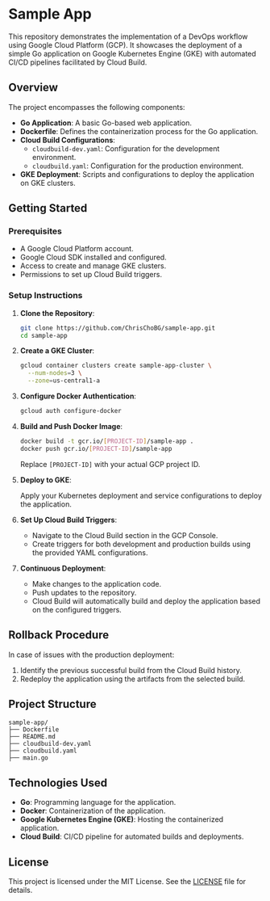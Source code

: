 # Sample App

This repository demonstrates the implementation of a DevOps workflow using Google Cloud Platform (GCP). It showcases the deployment of a simple Go application on Google Kubernetes Engine (GKE) with automated CI/CD pipelines facilitated by Cloud Build.

## Overview

The project encompasses the following components:

- **Go Application**: A basic Go-based web application.
- **Dockerfile**: Defines the containerization process for the Go application.
- **Cloud Build Configurations**:
  - `cloudbuild-dev.yaml`: Configuration for the development environment.
  - `cloudbuild.yaml`: Configuration for the production environment.
- **GKE Deployment**: Scripts and configurations to deploy the application on GKE clusters.

## Getting Started

### Prerequisites

- A Google Cloud Platform account.
- Google Cloud SDK installed and configured.
- Access to create and manage GKE clusters.
- Permissions to set up Cloud Build triggers.

### Setup Instructions

1. **Clone the Repository**:

   ```bash
   git clone https://github.com/ChrisChoBG/sample-app.git
   cd sample-app
   ```

2. **Create a GKE Cluster**:

   ```bash
   gcloud container clusters create sample-app-cluster \
     --num-nodes=3 \
     --zone=us-central1-a
   ```

3. **Configure Docker Authentication**:

   ```bash
   gcloud auth configure-docker
   ```

4. **Build and Push Docker Image**:

   ```bash
   docker build -t gcr.io/[PROJECT-ID]/sample-app .
   docker push gcr.io/[PROJECT-ID]/sample-app
   ```

   Replace `[PROJECT-ID]` with your actual GCP project ID.

5. **Deploy to GKE**:

   Apply your Kubernetes deployment and service configurations to deploy the application.

6. **Set Up Cloud Build Triggers**:

   - Navigate to the Cloud Build section in the GCP Console.
   - Create triggers for both development and production builds using the provided YAML configurations.

7. **Continuous Deployment**:

   - Make changes to the application code.
   - Push updates to the repository.
   - Cloud Build will automatically build and deploy the application based on the configured triggers.

## Rollback Procedure

In case of issues with the production deployment:

1. Identify the previous successful build from the Cloud Build history.
2. Redeploy the application using the artifacts from the selected build.

## Project Structure

```
sample-app/
├── Dockerfile
├── README.md
├── cloudbuild-dev.yaml
├── cloudbuild.yaml
├── main.go
```

## Technologies Used

- **Go**: Programming language for the application.
- **Docker**: Containerization of the application.
- **Google Kubernetes Engine (GKE)**: Hosting the containerized application.
- **Cloud Build**: CI/CD pipeline for automated builds and deployments.

## License

This project is licensed under the MIT License. See the [LICENSE](LICENSE) file for details.
